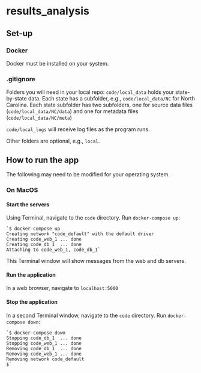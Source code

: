 # results_analysis

## Set-up

### Docker
Docker must be installed on your system.

### .gitignore
Folders you will need in your local repo:
`code/local_data` holds your state-by-state data. Each state has a subfolder, e.g., `code/local_data/NC` for North Carolina. Each state subfolder has two subfolders, one for source data files (`code/local_data/NC/data`) and one for metadata files (`code/local_data/NC/meta`)

`code/local_logs` will receive log files as the program runs.

Other folders are optional, e.g., `local`.

## How to run the app

The following may need to be modified for your operating system. 

### On MacOS 
#### Start the servers
Using Terminal, navigate to the `code` directory. Run `docker-compose up`:

    `$ docker-compose up
    Creating network "code_default" with the default driver
    Creating code_web_1 ... done
    Creating code_db_1  ... done
    Attaching to code_web_1, code_db_1`

This Terminal window will show messages from the web and db servers.

#### Run the application
In a web browser, navigate to `localhost:5000`

#### Stop the application
In a second Terminal window, navigate to the `code` directory. Run `docker-compose down`:

    `$ docker-compose down
    Stopping code_db_1  ... done
    Stopping code_web_1 ... done
    Removing code_db_1  ... done
    Removing code_web_1 ... done
    Removing network code_default
    $`
